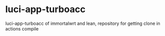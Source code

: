 # luci-app-turboacc
luci-app-turboacc of immortalwrt and lean, repository for getting clone in actions compile
